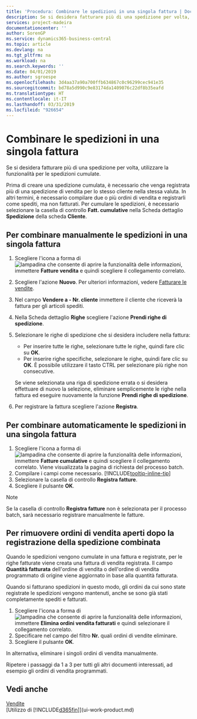 ```yaml
---
title: 'Procedura: Combinare le spedizioni in una singola fattura | Documenti Microsoft'
description: Se si desidera fatturare più di una spedizione per volta, utilizzare la funzionalità per le spedizioni cumulate.
services: project-madeira
documentationcenter: ''
author: SorenGP
ms.service: dynamics365-business-central
ms.topic: article
ms.devlang: na
ms.tgt_pltfrm: na
ms.workload: na
ms.search.keywords: ''
ms.date: 04/01/2019
ms.author: sgroespe
ms.openlocfilehash: 3d4aa37a90a700ffb634867c0c96299cec941e35
ms.sourcegitcommit: bd78a5d990c9e83174da1409076c22df8b35eafd
ms.translationtype: HT
ms.contentlocale: it-IT
ms.lasthandoff: 03/31/2019
ms.locfileid: "926654"
---
```

# <a name="combine-shipments-on-a-single-invoice"></a>Combinare le spedizioni in una singola fattura
Se si desidera fatturare più di una spedizione per volta, utilizzare la funzionalità per le spedizioni cumulate.  

 Prima di creare una spedizione cumulata, è necessario che venga registrata più di una spedizione di vendita per lo stesso cliente nella stessa valuta. In altri termini, è necessario compilare due o più ordini di vendita e registrarli come spediti, ma non fatturati. Per cumulare le spedizioni, è necessario selezionare la casella di controllo **Fatt. cumulative** nella Scheda dettaglio **Spedizione** della scheda **Cliente**.  

## <a name="to-manually-combine-shipments-on-a-single-invoice"></a>Per combinare manualmente le spedizioni in una singola fattura  
1. Scegliere l'icona a forma di ![lampadina che consente di aprire la funzionalità delle informazioni](media/ui-search/search_small.png "Informazioni sull'operazione che si desidera eseguire"), immettere **Fatture vendita** e quindi scegliere il collegamento correlato.  
2. Scegliere l'azione **Nuovo**. Per ulteriori informazioni, vedere [Fatturare le vendite](sales-how-invoice-sales.md).
3. Nel campo **Vendere a - Nr. cliente** immettere il cliente che riceverà la fattura per gli articoli spediti.  
4. Nella Scheda dettaglio **Righe** scegliere l'azione **Prendi righe di spedizione**.  
5. Selezionare le righe di spedizione che si desidera includere nella fattura:  

    - Per inserire tutte le righe, selezionare tutte le righe, quindi fare clic su **OK**.  
    - Per inserire righe specifiche, selezionare le righe, quindi fare clic su **OK**. È possibile utilizzare il tasto CTRL per selezionare più righe non consecutive.  

    Se viene selezionata una riga di spedizione errata o si desidera effettuare di nuovo la selezione, eliminare semplicemente le righe nella fattura ed eseguire nuovamente la funzione **Prendi righe di spedizione**.  
7. Per registrare la fattura scegliere l'azione **Registra**.  

## <a name="to-automatically-combine-shipments-on-a-single-invoice"></a>Per combinare automaticamente le spedizioni in una singola fattura  
1. Scegliere l'icona a forma di ![lampadina che consente di aprire la funzionalità delle informazioni](media/ui-search/search_small.png "Informazioni sull'operazione che si desidera eseguire"), immettere **Fatture cumulative** e quindi scegliere il collegamento correlato. Viene visualizzata la pagina di richiesta del processo batch.  
2. Compilare i campi come necessario. [!INCLUDE[tooltip-inline-tip](includes/tooltip-inline-tip_md.md)]
3. Selezionare la casella di controllo **Registra fatture**.  
4.  Scegliere il pulsante **OK**.  

> [!NOTE]  
>  Se la casella di controllo **Registra fatture** non è selezionata per il processo batch, sarà necessario registrare manualmente le fatture.  

## <a name="to-remove-open-sales-orders-after-combined-shipment-posting"></a>Per rimuovere ordini di vendita aperti dopo la registrazione della spedizione combinata 
Quando le spedizioni vengono cumulate in una fattura e registrate, per le righe fatturate viene creata una fattura di vendita registrata. Il campo **Quantità fatturata** dell'ordine di vendita o dell'ordine di vendita programmato di origine viene aggiornato in base alla quantità fatturata.  

Quando si fatturano spedizioni in questo modo, gli ordini da cui sono state registrate le spedizioni vengono mantenuti, anche se sono già stati completamente spediti e fatturati.   

1. Scegliere l'icona a forma di ![lampadina che consente di aprire la funzionalità delle informazioni](media/ui-search/search_small.png "Informazioni sull'operazione che si desidera eseguire"), immettere **Elimina ordini vendita fatturati** e quindi selezionare il collegamento correlato.  
2. Specificare nel campo del filtro **Nr.** quali ordini di vendite eliminare.  
3. Scegliere il pulsante **OK**.  

In alternativa, eliminare i singoli ordini di vendita manualmente.  

Ripetere i passaggi da 1 a 3 per tutti gli altri documenti interessati, ad esempio gli ordini di vendita programmati.

## <a name="see-also"></a>Vedi anche  
[Vendite](sales-manage-sales.md)  
[Utilizzo di [!INCLUDE[d365fin](includes/d365fin_md.md)]](ui-work-product.md)
